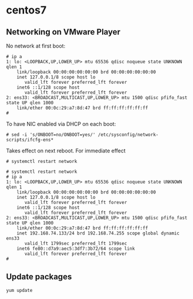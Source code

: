 # centos7

## Networking on VMware Player

No network at first boot:

    # ip a
    1: lo: <LOOPBACK,UP,LOWER_UP> mtu 65536 qdisc noqueue state UNKNOWN qlen 1
        link/loopback 00:00:00:00:00:00 brd 00:00:00:00:00:00
        inet 127.0.0.1/8 scope host lo
           valid_lft forever preferred_lft forever
        inet6 ::1/128 scope host
           valid_lft forever preferred_lft forever
    2: ens33: <BROADCAST,MULTICAST,UP,LOWER_UP> mtu 1500 qdisc pfifo_fast state UP qlen 1000
        link/ether 00:0c:29:a7:8d:47 brd ff:ff:ff:ff:ff:ff
    #

To have NIC enabled via DHCP on each boot:

    # sed -i 's/ONBOOT=no/ONBOOT=yes/' /etc/sysconfig/network-scripts/ifcfg-ens*
    
Takes effect on next reboot.  For immediate effect

    # systemctl restart network

    # systemctl restart network
    # ip a
    1: lo: <LOOPBACK,UP,LOWER_UP> mtu 65536 qdisc noqueue state UNKNOWN qlen 1
        link/loopback 00:00:00:00:00:00 brd 00:00:00:00:00:00
        inet 127.0.0.1/8 scope host lo
           valid_lft forever preferred_lft forever
        inet6 ::1/128 scope host
           valid_lft forever preferred_lft forever
    2: ens33: <BROADCAST,MULTICAST,UP,LOWER_UP> mtu 1500 qdisc pfifo_fast state UP qlen 1000
        link/ether 00:0c:29:a7:8d:47 brd ff:ff:ff:ff:ff:ff
        inet 192.168.74.133/24 brd 192.168.74.255 scope global dynamic ens33
           valid_lft 1799sec preferred_lft 1799sec
        inet6 fe80::d7a9:aec5:3df7:3b72/64 scope link
           valid_lft forever preferred_lft forever
    #

## Update packages

    yum update

